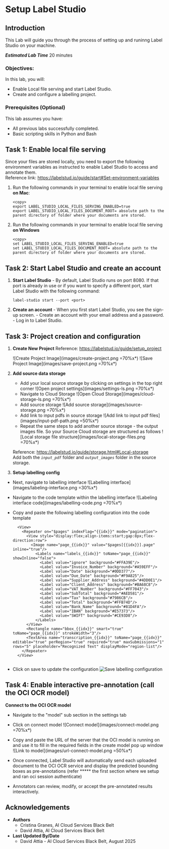# Setup Label Studio

## Introduction

This Lab will guide you through the process of setting up and runinng Label Studio on your machine.

***Estimated Lab Time*** 20 minutes


### Objectives:

In this lab, you will:
* Enable Local file serving and start Label Studio.
* Create and configure a labelling project.

### Prerequisites (Optional)

This lab assumes you have:
* All previous labs successfully completed.
* Basic scripting skills in Python and Bash


## Task 1: Enable local file serving
Since your files are stored locally, you need to export the following environment variables as instructed to enable Label Studio to access and annotate them. 
</br>
Reference link: https://labelstud.io/guide/start#Set-environment-variables 

1. Run the following commands in your terminal to enable local file serving **on Mac**:

    ```
    <copy>
    export LABEL_STUDIO_LOCAL_FILES_SERVING_ENABLED=true 
    export LABEL_STUDIO_LOCAL_FILES_DOCUMENT_ROOT= absolute path to the parent directory of folder where your documents are stored.

    ```

2. Run the following commands in your terminal to enable local file serving **on Windows**

    ```
    <copy>
    set LABEL_STUDIO_LOCAL_FILES_SERVING_ENABLED=true 
    set LABEL_STUDIO_LOCAL_FILES_DOCUMENT_ROOT= absolute path to the parent directory of folder where your documents are stored.

    ```

## Task 2: Start Label Studio and create an account


  1. **Start Label Studio**
    - By default, Label Studio runs on port 8080. If that port is already in use or if you want to specify a different port, start Label Studio with  the following command:
      
      ```
      label-studio start --port <port> 
      ```

  2. **Create an account**
    - When you first start Label Studio, you see the sign-up screen. 
    - Create an account with your email address and a password. 
    - Log in to Label Studio. 


## Task 3: Project creation and configuration

1. **Create New Project**
    Reference: https://labelstud.io/guide/setup_project 

    ![Create Project Image](images/create-project.png =70%x*)
    ![Save Project Image](images/save-project.png =70%x*)


2. **Add source data storage**
    - Add your local source storage by clicking on settings in the top right corner
        ![Open project settings](images/settings-ls.png =70%x*)
    - Navigate to Cloud Storage 
        ![Open Cloud Storage](images/cloud-storage-ls.png =70%x*)
    - Add source storage
        ![Add source storage](images/source-storage.png =70%x*)
    - Add link to input pdfs in source storage 
        ![Add link to input pdf files](images/input-pdf-path.png =50%x*)
    - Repeat the same steps to add another source storage - the output images file. So your Source Cloud storage 
      are structured as follows
        ![Local storage file structure](images/local-storage-files.png =70%x*)

    Reference: https://labelstud.io/guide/storage.html#Local-storage 
    </br>
    Add both the *`input_pdf`* folder and *`output_images`* folder in the source storage.

3.  **Setup labelling config**

  - Next, navigate to labelling interface 
    ![Labelling interface](images/labeling-interface.png =30%x*)

  - Navigate to the code template within the labelling interface
    ![Labeling interface code](images/labelling-code.png =70%x*)

  - Copy and paste the following labelling configuration into the code template
    
      ```
        <View>
          <Repeater on="$pages" indexFlag="{{idx}}" mode="pagination">
            <View style="display:flex;align-items:start;gap:8px;flex-direction:row">
              <Image name="page_{{idx}}" value="$pages[{{idx}}].page" inline="true"/>
                <Labels name="labels_{{idx}}" toName="page_{{idx}}" showInline="false">
                  <Label value="ignore" background="#FFA39E"/>
                  <Label value="Invoice_Number" background="#A59EFF"/>
                  <Label value="Date" background="#0DD377"/>
                  <Label value="Due_Date" background="#F9A825"/>
                  <Label value="Supplier_Address" background="#4DD0E1"/>
                  <Label value="Client_Address" background="#BA68C8"/>
                  <Label value="VAT_Number" background="#FF7043"/>
                  <Label value="SubTotal" background="#AED581"/>
                  <Label value="Tax" background="#7986CB"/>
                  <Label value="Total" background="#FFB74D"/>
                  <Label value="Bank_Name" background="#81D4FA"/>
                  <Label value="IBAN" background="#E57373"/>
                  <Label value="SWIFT" background="#CE93D8"/>
                </Labels>
            </View>
            <Rectangle name="bbox_{{idx}}" smart="true" toName="page_{{idx}}" strokeWidth="3"/>
            <TextArea name="transcription_{{idx}}" toName="page_{{idx}}" editable="true" perRegion="true" required="true" maxSubmissions="1" rows="5" placeholder="Recognized Text" displayMode="region-list"/>
          </Repeater>
        </View> 
        
      ```

  - Click on save to update the configuration
    ![Save labelling configuration](images/save-configuration.png)

## Task 4: Enable interactive pre-annotation (call the OCI OCR model)

**Connect to the OCI OCR model**

  - Navigate to the "model" sub section in the settings tab 
  - Click on connect model 
    ![Connect model](images/connect-model.png =70%x*)
    
  - Copy and paste the URL of the server that the OCI model is running on and use it to fill in the required fields in the create model pop up window 
    ![Link to model](images/url-connect-model.png =50%x*)

  - Once connected, Label Studio will automatically send each uploaded document to the OCI OCR service and display the predicted bounding boxes as   pre-annotations (refer ***** the first section where we setup and ran oci session authenticate)
  - Annotators can review, modify, or accept the pre-annotated results interactively. 


## Acknowledgements
* **Authors** 
    - Cristina Granes, AI Cloud Services Black Belt
    - David Attia, AI Cloud Services Black Belt
* **Last Updated By/Date** 
    - David Attia - AI Cloud Services Black Belt, August 2025
